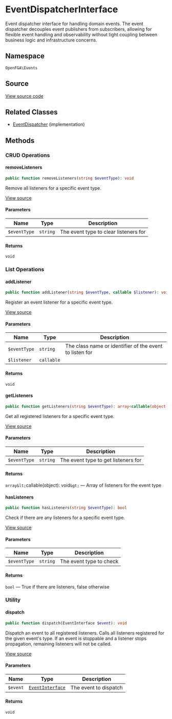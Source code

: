# EventDispatcherInterface

Event dispatcher interface for handling domain events. The event dispatcher decouples event publishers from subscribers, allowing for flexible event handling and observability without tight coupling between business logic and infrastructure concerns.

## Namespace

`OpenFGA\Events`

## Source

[View source code](https://github.com/evansims/openfga-php/blob/main/src/Events/EventDispatcherInterface.php)

## Related Classes

* [EventDispatcher](Events/EventDispatcher.md) (implementation)

## Methods

### CRUD Operations

#### removeListeners

```php
public function removeListeners(string $eventType): void

```

Remove all listeners for a specific event type.

[View source](https://github.com/evansims/openfga-php/blob/main/src/Events/EventDispatcherInterface.php#L56)

#### Parameters

| Name         | Type     | Description                           |
| ------------ | -------- | ------------------------------------- |
| `$eventType` | `string` | The event type to clear listeners for |

#### Returns

`void`

### List Operations

#### addListener

```php
public function addListener(string $eventType, callable $listener): void

```

Register an event listener for a specific event type.

[View source](https://github.com/evansims/openfga-php/blob/main/src/Events/EventDispatcherInterface.php#L22)

#### Parameters

| Name         | Type       | Description                                             |
| ------------ | ---------- | ------------------------------------------------------- |
| `$eventType` | `string`   | The class name or identifier of the event to listen for |
| `$listener`  | `callable` |                                                         |

#### Returns

`void`

#### getListeners

```php
public function getListeners(string $eventType): array<callable(object): void>

```

Get all registered listeners for a specific event type.

[View source](https://github.com/evansims/openfga-php/blob/main/src/Events/EventDispatcherInterface.php#L41)

#### Parameters

| Name         | Type     | Description                         |
| ------------ | -------- | ----------------------------------- |
| `$eventType` | `string` | The event type to get listeners for |

#### Returns

`array&lt;`callable(object): void`&gt;` — Array of listeners for the event type

#### hasListeners

```php
public function hasListeners(string $eventType): bool

```

Check if there are any listeners for a specific event type.

[View source](https://github.com/evansims/openfga-php/blob/main/src/Events/EventDispatcherInterface.php#L49)

#### Parameters

| Name         | Type     | Description             |
| ------------ | -------- | ----------------------- |
| `$eventType` | `string` | The event type to check |

#### Returns

`bool` — True if there are listeners, false otherwise

### Utility

#### dispatch

```php
public function dispatch(EventInterface $event): void

```

Dispatch an event to all registered listeners. Calls all listeners registered for the given event&#039;s type. If an event is stoppable and a listener stops propagation, remaining listeners will not be called.

[View source](https://github.com/evansims/openfga-php/blob/main/src/Events/EventDispatcherInterface.php#L33)

#### Parameters

| Name     | Type                                  | Description           |
| -------- | ------------------------------------- | --------------------- |
| `$event` | [`EventInterface`](EventInterface.md) | The event to dispatch |

#### Returns

`void`
